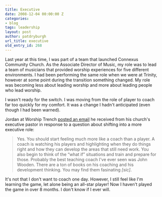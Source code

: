 ```yaml
---
title: Executive
date: 2008-12-04 00:00:00 Z
categories:
- blog
tags: leadership
layout: post
author: patdryburgh
url_title: executive
old_entry_id: 268
---
```


Last year at this time, I was part of a team that launched Connexus Community Church. As the Associate Director of Music, my role was to lead a team of musicians that provided worship experiences for five different environments. I had been performing the same role when we were at Trinity, however at some point during the transition something changed. My role was becoming less about leading worship and more about leading people who lead worship. 

I wasn't ready for the switch. I was moving from the role of player to coach far too quickly for my comfort. It was a change I hadn't anticipated (even though I had been warned).

Jordan at Worship Trench [posted an email](http://www.worshiptrench.com/?p=582) he received from his church's executive pastor in response to a question about shifting into a more executive role: 

>Yes. You should start feeling much more like a coach than a player. A coach is watching his players and highlighting when they do things right and how they can develop the areas that still need work. You also begin to think of the “what if” situations and train and prepare for those. Probably the best teaching coach I've ever seen was John Wooden. There are a ton of books on his coaching and his development thinking. You may find them fasinating *[sic]*.

It's not that I don't want to coach one day. However, I still feel like I'm learning the game, let alone being an all-star player! Now I haven't played the game in over 8 months. I don't know if I ever will.